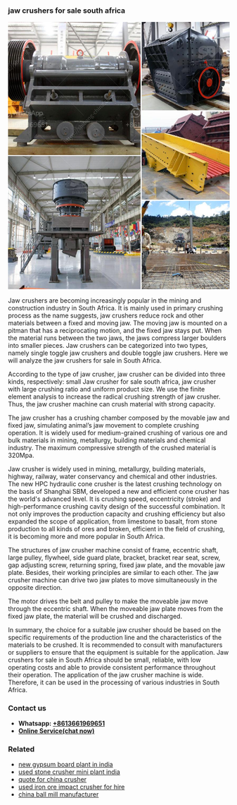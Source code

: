 <h3>jaw crushers for sale south africa</h3><img src='1708497976.jpg' alt=''><p>Jaw crushers are becoming increasingly popular in the mining and construction industry in South Africa. It is mainly used in primary crushing process as the name suggests, jaw crushers reduce rock and other materials between a fixed and moving jaw. The moving jaw is mounted on a pitman that has a reciprocating motion, and the fixed jaw stays put. When the material runs between the two jaws, the jaws compress larger boulders into smaller pieces. Jaw crushers can be categorized into two types, namely single toggle jaw crushers and double toggle jaw crushers. Here we will analyze the jaw crushers for sale in South Africa.</p><p>According to the type of jaw crusher, jaw crusher can be divided into three kinds, respectively: small Jaw crusher for sale south africa, jaw crusher with large crushing ratio and uniform product size. We use the finite element analysis to increase the radical crushing strength of jaw crusher. Thus, the jaw crusher machine can crush material with strong capacity.</p><p>The jaw crusher has a crushing chamber composed by the movable jaw and fixed jaw, simulating animal’s jaw movement to complete crushing operation. It is widely used for medium-grained crushing of various ore and bulk materials in mining, metallurgy, building materials and chemical industry. The maximum compressive strength of the crushed material is 320Mpa.</p><p>Jaw crusher is widely used in mining, metallurgy, building materials, highway, railway, water conservancy and chemical and other industries. The new HPC hydraulic cone crusher is the latest crushing technology on the basis of Shanghai SBM, developed a new and efficient cone crusher has the world's advanced level. It is crushing speed, eccentricity (stroke) and high-performance crushing cavity design of the successful combination. It not only improves the production capacity and crushing efficiency but also expanded the scope of application, from limestone to basalt, from stone production to all kinds of ores and broken, efficient in the field of crushing, it is becoming more and more popular in South Africa.</p><p>The structures of jaw crusher machine consist of frame, eccentric shaft, large pulley, flywheel, side guard plate, bracket, bracket rear seat, screw, gap adjusting screw, returning spring, fixed jaw plate, and the movable jaw plate. Besides, their working principles are similar to each other. The jaw crusher machine can drive two jaw plates to move simultaneously in the opposite direction.</p><p>The motor drives the belt and pulley to make the moveable jaw move through the eccentric shaft. When the moveable jaw plate moves from the fixed jaw plate, the material will be crushed and discharged.</p><p>In summary, the choice for a suitable jaw crusher should be based on the specific requirements of the production line and the characteristics of the materials to be crushed. It is recommended to consult with manufacturers or suppliers to ensure that the equipment is suitable for the application. Jaw crushers for sale in South Africa should be small, reliable, with low operating costs and able to provide consistent performance throughout their operation. The application of the jaw crusher machine is wide. Therefore, it can be used in the processing of various industries in South Africa.</p><h3>Contact us</h3><ul><li><strong>Whatsapp:&nbsp;<a href="https://wa.me/8613661969651">+8613661969651</a></strong></li><li><a href="https://swt.shibang-china.com/?git&amp;zhl&amp;jaw crushers for sale south africa"><strong>Online Service(chat now)</strong></a></li></ul><h3>Related</h3><ul><li><a href='new gypsum board plant in india.md'>new gypsum board plant in india</a></li><li><a href='used stone crusher mini plant india.md'>used stone crusher mini plant india</a></li><li><a href='quote for china crusher.md'>quote for china crusher</a></li><li><a href='used iron ore impact crusher for hire.md'>used iron ore impact crusher for hire</a></li><li><a href='china ball mill manufacturer.md'>china ball mill manufacturer</a></li></ul>